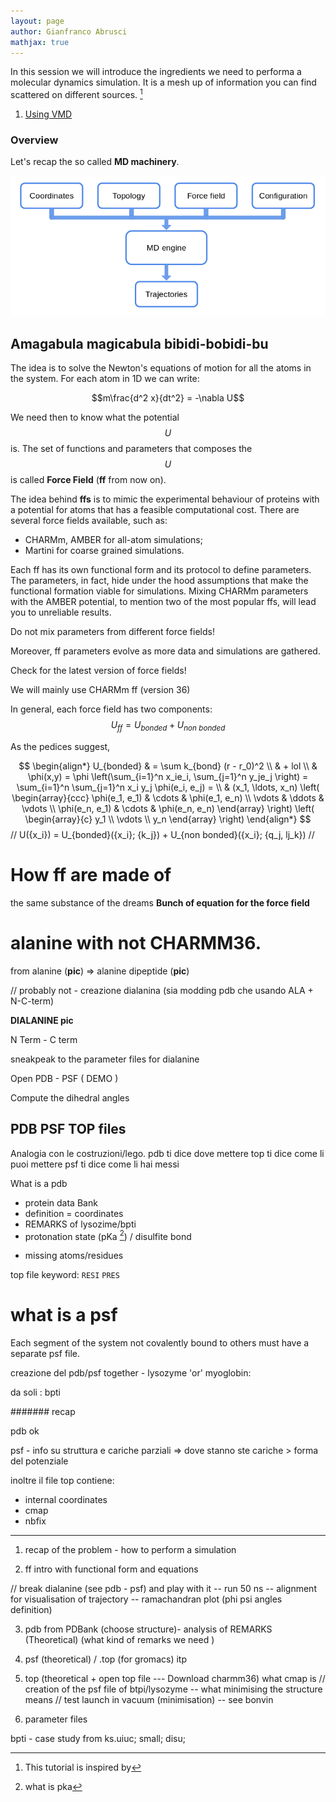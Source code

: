 ```yaml
---
layout: page
author: Gianfranco Abrusci
mathjax: true
---
```

<script src="https://cdnjs.cloudflare.com/ajax/libs/mathjax/2.7.0/MathJax.js?config=TeX-AMS-MML_HTMLorMML" type="text/javascript"></script>


In this session we will introduce the ingredients we need to performa a molecular dynamics simulation.
It is a mesh up of information you can find scattered on different sources. [^1]

[^1]: This tutorial is inspired by
1.  [Using VMD](https://www.ks.uiuc.edu/Training/Tutorials/vmd/vmd-tutorial.pdf)

### Overview
Let's recap the so called **MD machinery**.

<IMG class="displayed" src="../../img/tut1/md_machinery.png" alt="">


## Amagabula magicabula bibidi-bobidi-bu
The idea is to solve the Newton's equations of motion for all the atoms in the
system. For each atom in 1D we can write:

$$m\frac{d^2 x}{dt^2} = -\nabla U$$

We need then to know what the potential $$U$$ is. The set of functions and parameters
that composes the $$U$$ is called **Force Field** (**ff** from now on).

The idea behind **ffs** is to mimic the experimental behaviour of proteins with a
potential for atoms that has a
feasible computational cost.
There are several force fields available, such as:
- CHARMm, AMBER for all-atom simulations;
- Martini for coarse grained simulations.

Each ff has its own functional form and its protocol to define parameters. The parameters, in fact, hide under the hood assumptions that make the functional formation viable for simulations. Mixing CHARMm parameters with the AMBER potential,
to mention two of the most popular ffs, will lead you to unreliable results.

<p class="prompt prompt-attention">Do not mix parameters from different force
fields!</p>

Moreover, ff parameters evolve as more data and simulations are gathered.

<p class="prompt prompt-attention">Check for the latest version of force fields!</p>
We will mainly use CHARMm ff (version 36)

In general, each force field has two components:
$$ U_{ff} = U_{bonded} + U_{non~bonded} $$

As the pedices suggest,

$$
\begin{align*}
  U_{bonded} & = \sum k_{bond} (r - r_0)^2 \\
   & + lol \\
  & \phi(x,y) = \phi \left(\sum_{i=1}^n x_ie_i, \sum_{j=1}^n y_je_j \right)
  = \sum_{i=1}^n \sum_{j=1}^n x_i y_j \phi(e_i, e_j) = \\
  & (x_1, \ldots, x_n) \left( \begin{array}{ccc}
      \phi(e_1, e_1) & \cdots & \phi(e_1, e_n) \\
      \vdots & \ddots & \vdots \\
      \phi(e_n, e_1) & \cdots & \phi(e_n, e_n)
    \end{array} \right)
  \left( \begin{array}{c}
      y_1 \\
      \vdots \\
      y_n
    \end{array} \right)
\end{align*}
$$
// U(\{x_i\}) = U_{bonded}(\{x_i\}; \{k_j\}) + U_{non bonded}(\{x_i\}; \{q_j, lj_k\}) //

# How ff are made of
the same substance of the dreams
**Bunch of equation for the force field**

# alanine with not CHARMM36.

from alanine (**pic**) => alanine dipeptide (**pic**)

// probably not - creazione dialanina (sia modding pdb che usando ALA + N-C-term)

**DIALANINE pic**

N Term - C term

sneakpeak to the parameter files for dialanine

Open PDB - PSF ( DEMO )

Compute the dihedral angles


## PDB PSF TOP files
Analogia con le costruzioni/lego.
pdb ti dice dove mettere
top ti dice come li puoi mettere
psf ti dice come li hai messi

What is a pdb
- protein data Bank
- definition = coordinates
- REMARKS of lysozime/bpti
- protonation state (pKa [^2]) / disulfite bond

[^2]: what is pka
- missing atoms/residues


top file keyword:
`RESI`
`PRES`


# what is a psf
Each segment of the system not covalently bound to others must have a separate
psf file.


creazione del pdb/psf together - lysozyme 'or' myoglobin:

da soli : bpti



####### recap

pdb ok

psf - info su struttura e cariche parziali =>
dove stanno ste cariche > forma del potenziale

inoltre il file top contiene:
- internal coordinates
- cmap
- nbfix

---


1) recap of the problem - how to perform a simulation

2) ff intro with functional form and equations

// break dialanine (see pdb - psf) and play with it
-- run 50 ns
-- alignment for visualisation of trajectory
-- ramachandran plot (phi psi angles definition)

3) pdb from PDBank (choose structure)- analysis of REMARKS (Theoretical)
(what kind of remarks we need )
4) psf (theoretical) / .top (for gromacs) itp

5) top (theoretical + open top file --- Download charmm36)
what cmap is
// creation of the psf file of btpi/lysozyme
  -- what minimising the structure means
// test launch in vacuum (minimisation) -- see bonvin


6) parameter files


bpti - case study from ks.uiuc; small; disu;
